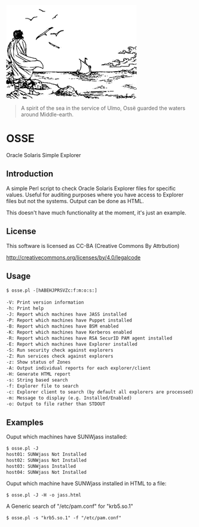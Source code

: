 ![alt tag](https://raw.githubusercontent.com/lateralblast/osse/master/osse.png)

> A spirit of the sea in the service of Ulmo, Ossë guarded the waters around Middle-earth.

OSSE
====

Oracle Solaris Simple Explorer

Introduction
------------

A simple Perl script to check Oracle Solaris Explorer files for specific values.
Useful for auditing purposes where you have access to Explorer files but not the systems.
Output can be done as HTML.

This doesn't have much functionality at the moment, it's just an example.

License
-------

This software is licensed as CC-BA (Creative Commons By Attrbution)

http://creativecommons.org/licenses/by/4.0/legalcode

Usage
-----

```
$ osse.pl -[hABEHJPRSVZc:f:m:o:s:]

-V: Print version information
-h: Print help
-J: Report which machines have JASS installed
-P: Report which machines have Puppet installed
-B: Report which machines have BSM enabled
-K: Report which machines have Kerberos enabled
-R: Report which machines have RSA SecurID PAM agent installed
-E: Report which machines have Explorer installed
-S: Run security check against explorers
-Z: Run services check against explorers
-z: Show status of Zones
-A: Output individual reports for each explorer/client
-H: Generate HTML report
-s: String based search
-f: Explorer file to search
-c: Explorer client to search (by default all explorers are processed)
-m: Message to display (e.g. Installed/Enabled)
-o: Output to file rather than STDOUT
```

Examples
--------

Ouput which machines have SUNWjass installed:

```
$ osse.pl -J
host01: SUNWjass Not Installed
host02: SUNWjass Not Installed
host03: SUNWjass Installed
host04: SUNWjass Not Installed
```

Ouput which machine have SUNWjass installed in HTML to a file:

```
$ osse.pl -J -H -o jass.html
```

A Generic search of "/etc/pam.conf" for "krb5.so.1"

```
$ osse.pl -s "krb5.so.1" -f "/etc/pam.conf"
```

